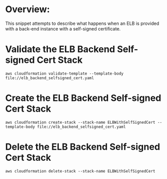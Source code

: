 # Overview:

This snippet attempts to describe what happens when an ELB is provided with a back-end instance with a self-signed certificate.

# Validate the ELB Backend Self-signed Cert Stack

`aws cloudformation validate-template --template-body file://elb_backend_selfsigned_cert.yaml`

# Create the ELB Backend Self-signed Cert Stack

`aws cloudformation create-stack --stack-name ELBWithSelfSignedCert --template-body file://elb_backend_selfsigned_cert.yaml`

# Delete the ELB Backend Self-signed Cert Stack

`aws cloudformation delete-stack --stack-name ELBWithSelfSignedCert`
